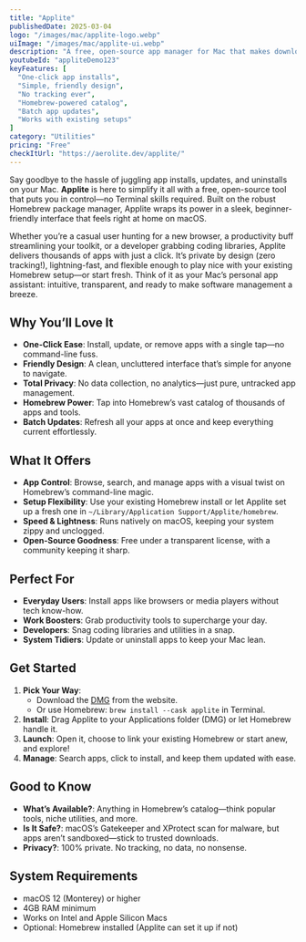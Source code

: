 ```yaml
---
title: "Applite"
publishedDate: 2025-03-04
logo: "/images/mac/applite-logo.webp"
uiImage: "/images/mac/applite-ui.webp"
description: "A free, open-source app manager for Mac that makes downloading, updating, and uninstalling apps a breeze with a clean interface and Homebrew power."
youtubeId: "appliteDemo123"
keyFeatures: [
  "One-click app installs",
  "Simple, friendly design",
  "No tracking ever",
  "Homebrew-powered catalog",
  "Batch app updates",
  "Works with existing setups"
]
category: "Utilities"
pricing: "Free"
checkItUrl: "https://aerolite.dev/applite/"
---
```


Say goodbye to the hassle of juggling app installs, updates, and uninstalls on your Mac. **Applite** is here to simplify it all with a free, open-source tool that puts you in control—no Terminal skills required. Built on the robust Homebrew package manager, Applite wraps its power in a sleek, beginner-friendly interface that feels right at home on macOS.

Whether you’re a casual user hunting for a new browser, a productivity buff streamlining your toolkit, or a developer grabbing coding libraries, Applite delivers thousands of apps with just a click. It’s private by design (zero tracking!), lightning-fast, and flexible enough to play nice with your existing Homebrew setup—or start fresh. Think of it as your Mac’s personal app assistant: intuitive, transparent, and ready to make software management a breeze.

## Why You’ll Love It
- **One-Click Ease**: Install, update, or remove apps with a single tap—no command-line fuss.
- **Friendly Design**: A clean, uncluttered interface that’s simple for anyone to navigate.
- **Total Privacy**: No data collection, no analytics—just pure, untracked app management.
- **Homebrew Power**: Tap into Homebrew’s vast catalog of thousands of apps and tools.
- **Batch Updates**: Refresh all your apps at once and keep everything current effortlessly.

## What It Offers
- **App Control**: Browse, search, and manage apps with a visual twist on Homebrew’s command-line magic.
- **Setup Flexibility**: Use your existing Homebrew install or let Applite set up a fresh one in `~/Library/Application Support/Applite/homebrew`.
- **Speed & Lightness**: Runs natively on macOS, keeping your system zippy and unclogged.
- **Open-Source Goodness**: Free under a transparent license, with a community keeping it sharp.

## Perfect For
- **Everyday Users**: Install apps like browsers or media players without tech know-how.
- **Work Boosters**: Grab productivity tools to supercharge your day.
- **Developers**: Snag coding libraries and utilities in a snap.
- **System Tidiers**: Update or uninstall apps to keep your Mac lean.

## Get Started
1. **Pick Your Way**:
   - Download the [DMG](https://aerolite.dev/applite/) from the website.
   - Or use Homebrew: `brew install --cask applite` in Terminal.
2. **Install**: Drag Applite to your Applications folder (DMG) or let Homebrew handle it.
3. **Launch**: Open it, choose to link your existing Homebrew or start anew, and explore!
4. **Manage**: Search apps, click to install, and keep them updated with ease.

## Good to Know
- **What’s Available?**: Anything in Homebrew’s catalog—think popular tools, niche utilities, and more.
- **Is It Safe?**: macOS’s Gatekeeper and XProtect scan for malware, but apps aren’t sandboxed—stick to trusted downloads.
- **Privacy?**: 100% private. No tracking, no data, no nonsense.

## System Requirements
- macOS 12 (Monterey) or higher
- 4GB RAM minimum
- Works on Intel and Apple Silicon Macs
- Optional: Homebrew installed (Applite can set it up if not)
